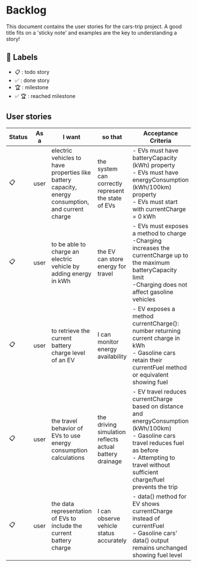 # Backlog

This document contains the user stories for the cars-trip project. A good title fits on a 'sticky note' and examples are the key to understanding a story!

## 🔖 Labels

- 📋 : todo story
- ✅ : done story
- 🏆 : milestone
- ✅ 🏆 : reached milestone

## User stories

| Status | As a | I want                                                                                             | so that                                                 | Acceptance Criteria                                                                                                                                                                                               |
|--------|------|----------------------------------------------------------------------------------------------------|---------------------------------------------------------|-------------------------------------------------------------------------------------------------------------------------------------------------------------------------------------------------------------------|
| 📋     | user | electric vehicles to have properties like battery capacity, energy consumption, and current charge | the system can correctly represent the state of EVs     | - EVs must have batteryCapacity (kWh) property<br>- EVs must have energyConsumption (kWh/100km) property<br>- EVs must start with currentCharge = 0 kWh                                                           |
| 📋     | user | to be able to charge an electric vehicle by adding energy in kWh                                   | the EV can store energy for travel                      | - EVs must exposes a method to charge<br>-Charging increases the currentCharge up to the maximum batteryCapacity limit<br>-Charging does not affect gasoline vehicles                                             |
| 📋     | user | to retrieve the current battery charge level of an EV                                              | I can monitor energy availability                       | - EV exposes a method currentCharge(): number returning current charge in kWh<br>- Gasoline cars retain their currentFuel method or equivalent showing fuel                                                       |
| 📋     | user | the travel behavior of EVs to use energy consumption calculations                                  | the driving simulation reflects actual battery drainage | - EV travel reduces currentCharge based on distance and energyConsumption (kWh/100km)<br>- Gasoline cars travel reduces fuel as before<br>- Attempting to travel without sufficient charge/fuel prevents the trip |
| 📋     | user | the data representation of EVs to include the current battery charge                               | I can observe vehicle status accurately                 | - data() method for EV shows currentCharge instead of currentFuel<br>- Gasoline cars' data() output remains unchanged showing fuel level                                                                          |